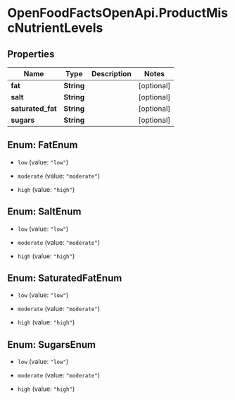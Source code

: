 # OpenFoodFactsOpenApi.ProductMiscNutrientLevels

## Properties

Name | Type | Description | Notes
------------ | ------------- | ------------- | -------------
**fat** | **String** |  | [optional] 
**salt** | **String** |  | [optional] 
**saturated_fat** | **String** |  | [optional] 
**sugars** | **String** |  | [optional] 



## Enum: FatEnum


* `low` (value: `"low"`)

* `moderate` (value: `"moderate"`)

* `high` (value: `"high"`)





## Enum: SaltEnum


* `low` (value: `"low"`)

* `moderate` (value: `"moderate"`)

* `high` (value: `"high"`)





## Enum: SaturatedFatEnum


* `low` (value: `"low"`)

* `moderate` (value: `"moderate"`)

* `high` (value: `"high"`)





## Enum: SugarsEnum


* `low` (value: `"low"`)

* `moderate` (value: `"moderate"`)

* `high` (value: `"high"`)





